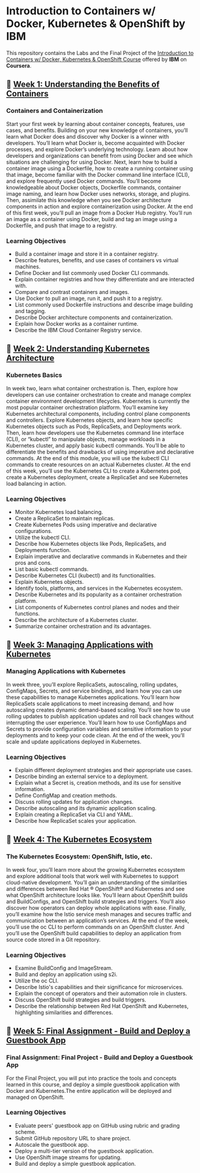 # Introduction to Containers w/ Docker, Kubernetes & OpenShift by IBM
This repository contains the Labs and the Final Project of the [Introduction to Containers w/ Docker, Kubernetes &amp; OpenShift Course](https://www.coursera.org/learn/ibm-containers-docker-kubernetes-openshift) offered by **IBM** on **Coursera**.

## :file_folder: [Week 1: Understanding the Benefits of Containers](https://github.com/evgenyzorin/IBM-Docker-Kubernetes-OpenShift/tree/main/Week%201)
### Containers and Containerization
Start your first week by learning about container concepts, features, use cases, and benefits. Building on your new knowledge of containers, you’ll learn what Docker does and discover why Docker is a winner with developers. You’ll learn what Docker is, become acquainted with Docker processes, and explore Docker’s underlying technology. Learn about how developers and organizations can benefit from using Docker and see which situations are challenging for using Docker. Next, learn how to build a container image using a Dockerfile, how to create a running container using that image, become familiar with the Docker command line interface (CLI), and explore frequently used Docker commands. You’ll become knowledgeable about Docker objects, Dockerfile commands, container image naming, and learn how Docker uses networks, storage, and plugins. Then, assimilate this knowledge when you see Docker architecture components in action and explore containerization using Docker. At the end of this first week, you’ll pull an image from a Docker Hub registry. You’ll run an image as a container using Docker, build and tag an image using a Dockerfile, and push that image to a registry. 
### Learning Objectives
- Build a container image and store it in a container registry.
- Describe features, benefits, and use cases of containers vs virtual machines.
- Define Docker and list commonly used Docker CLI commands.
- Explain container registries and how they differentiate and are interacted with.
- Compare and contrast containers and images.
- Use Docker to pull an image, run it, and push it to a registry.
- List commonly used Dockerfile instructions and describe image building and tagging.
- Describe Docker architecture components and containerization.
- Explain how Docker works as a container runtime.
- Describe the IBM Cloud Container Registry service.

## :file_folder: [Week 2: Understanding Kubernetes Architecture](https://github.com/evgenyzorin/IBM-Docker-Kubernetes-OpenShift/tree/main/Week%202)
### Kubernetes Basics
In week two, learn what container orchestration is. Then, explore how developers can use container orchestration to create and manage complex container environment development lifecycles. Kubernetes is currently the most popular container orchestration platform. You’ll examine key Kubernetes architectural components, including control plane components and controllers. Explore Kubernetes objects, and learn how specific Kubernetes objects such as Pods, ReplicaSets, and Deployments work. Then, learn how developers use the Kubernetes command line interface (CLI), or “kubectl” to manipulate objects, manage workloads in a Kubernetes cluster, and apply basic kubectl commands. You’ll be able to differentiate the benefits and drawbacks of using imperative and declarative commands. At the end of this module, you will use the kubectl CLI commands to create resources on an actual Kubernetes cluster. At the end of this week, you’ll use the Kubernetes CLI to create a Kubernetes pod, create a Kubernetes deployment, create a ReplicaSet and see Kubernetes load balancing in action.
### Learning Objectives
- Monitor Kubernetes load balancing.
- Create a ReplicaSet to maintain replicas.
- Create Kubernetes Pods using imperative and declarative configurations.
- Utilize the kubectl CLI.
- Describe how Kubernetes objects like Pods, ReplicaSets, and Deployments function.
- Explain imperative and declarative commands in Kubernetes and their pros and cons.
- List basic kubectl commands.
- Describe Kubernetes CLI (kubectl) and its functionalities.
- Explain Kubernetes objects.
- Identify tools, platforms, and services in the Kubernetes ecosystem.
- Describe Kubernetes and its popularity as a container orchestration platform.
- List components of Kubernetes control planes and nodes and their functions.
- Describe the architecture of a Kubernetes cluster.
- Summarize container orchestration and its advantages.

## :file_folder: [Week 3: Managing Applications with Kubernetes](https://github.com/evgenyzorin/IBM-Docker-Kubernetes-OpenShift/tree/main/Week%203)
### Managing Applications with Kubernetes
In week three, you’ll explore ReplicaSets, autoscaling, rolling updates, ConfigMaps, Secrets, and service bindings, and learn how you can use these capabilities to manage Kubernetes applications. You’ll learn how ReplicaSets scale applications to meet increasing demand, and how autoscaling creates dynamic demand-based scaling. You’ll see how to use rolling updates to publish application updates and roll back changes without interrupting the user experience. You’ll learn how to use ConfigMaps and Secrets to provide configuration variables and sensitive information to your deployments and to keep your code clean. At the end of the week, you’ll scale and update applications deployed in Kubernetes.
### Learning Objectives
- Explain different deployment strategies and their appropriate use cases.
- Describe binding an external service to a deployment.
- Explain what a Secret is, creation methods, and its use for sensitive information.
- Define ConfigMap and creation methods.
- Discuss rolling updates for application changes.
- Describe autoscaling and its dynamic application scaling.
- Explain creating a ReplicaSet via CLI and YAML.
- Describe how ReplicaSet scales your application.

## :file_folder: [Week 4: The Kubernetes Ecosystem](https://github.com/evgenyzorin/IBM-Docker-Kubernetes-OpenShift/tree/main/Week%204)
### The Kubernetes Ecosystem: OpenShift, Istio, etc.
In week four, you’ll learn more about the growing Kubernetes ecosystem and explore additional tools that work well with Kubernetes to support cloud-native development. You’ll gain an understanding of the similarities and differences between Red Hat ® OpenShift® and Kubernetes and see what OpenShift architecture looks like. You’ll learn about OpenShift builds and BuildConfigs, and OpenShift build strategies and triggers. You'll also discover how operators can deploy whole applications with ease. Finally, you’ll examine how the Istio service mesh manages and secures traffic and communication between an application’s services. At the end of the week, you’ll use the oc CLI to perform commands on an OpenShift cluster. And you’ll use the OpenShift build capabilities to deploy an application from source code stored in a Git repository.
### Learning Objectives
- Examine BuildConfig and ImageStream.
- Build and deploy an application using s2i.
- Utilize the oc CLI.
- Describe Istio's capabilities and their significance for microservices.
- Explain the concept of operators and their automation role in clusters.
- Discuss OpenShift build strategies and build triggers.
- Describe the relationship between Red Hat OpenShift and Kubernetes, highlighting similarities and differences.

## :file_folder: [Week 5: Final Assignment - Build and Deploy a Guestbook App](https://github.com/evgenyzorin/IBM-Docker-Kubernetes-OpenShift/tree/main/Week%205)
### Final Assignment: Final Project - Build and Deploy a Guestbook App
For the Final Project, you will put into practice the tools and concepts learned in this course, and deploy a simple guestbook application with Docker and Kubernetes.The entire application will be deployed and managed on OpenShift.
### Learning Objectives
- Evaluate peers' guestbook app on GitHub using rubric and grading scheme.
- Submit GitHub repository URL to share project.
- Autoscale the guestbook app.
- Deploy a multi-tier version of the guestbook application.
- Use OpenShift image streams for updating.
- Build and deploy a simple guestbook application.
